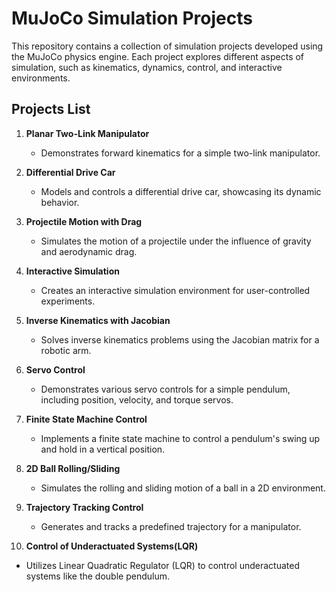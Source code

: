 # MuJoCo Simulation Projects

This repository contains a collection of simulation projects developed using the MuJoCo physics engine. Each project explores different aspects of simulation, such as kinematics, dynamics, control, and interactive environments.

## Projects List

1. **Planar Two-Link Manipulator**
   - Demonstrates forward kinematics for a simple two-link manipulator.

2. **Differential Drive Car**
   - Models and controls a differential drive car, showcasing its dynamic behavior.

3. **Projectile Motion with Drag**
   - Simulates the motion of a projectile under the influence of gravity and aerodynamic drag.

4. **Interactive Simulation**
   - Creates an interactive simulation environment for user-controlled experiments.

5. **Inverse Kinematics with Jacobian**
   - Solves inverse kinematics problems using the Jacobian matrix for a robotic arm.

6. **Servo Control**
    - Demonstrates various servo controls for a simple pendulum, including position, velocity, and torque servos.

7. **Finite State Machine Control**
   - Implements a finite state machine to control a pendulum's swing up and hold in a vertical position.

8. **2D Ball Rolling/Sliding**
   - Simulates the rolling and sliding motion of a ball in a 2D environment.

9. **Trajectory Tracking Control**
   - Generates and tracks a predefined trajectory for a manipulator.

10. **Control of Underactuated Systems(LQR)**
   - Utilizes Linear Quadratic Regulator (LQR) to control underactuated systems like the double pendulum.


